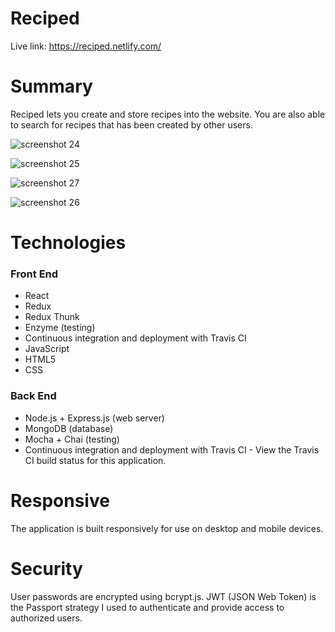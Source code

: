 # Reciped

Live link: https://reciped.netlify.com/

# Summary
Reciped lets you create and store recipes into the website. You are also able to search for recipes that has been created by other users. 

![screenshot 24](https://user-images.githubusercontent.com/17520488/32776971-43e9f640-c8e9-11e7-8c3c-7895eb7187f6.png)

![screenshot 25](https://user-images.githubusercontent.com/17520488/32776973-49022c92-c8e9-11e7-8e57-3bd09c3c5fbb.png)

![screenshot 27](https://user-images.githubusercontent.com/17520488/32776983-4dd1f5ae-c8e9-11e7-8fb6-0f321af8bb7b.png)

![screenshot 26](https://user-images.githubusercontent.com/17520488/32776979-4b8f4a62-c8e9-11e7-9d0f-d6522244cacd.png)


# Technologies

### Front End
* React
* Redux
* Redux Thunk
* Enzyme (testing)
* Continuous integration and deployment with Travis CI
* JavaScript
* HTML5
* CSS

### Back End
* Node.js + Express.js (web server)
* MongoDB (database)
* Mocha + Chai (testing)
* Continuous integration and deployment with Travis CI - View the Travis CI build status for this application.

# Responsive
The application is built responsively for use on desktop and mobile devices.

# Security
User passwords are encrypted using bcrypt.js.
JWT (JSON Web Token) is the Passport strategy I used to authenticate and provide access to authorized users.
